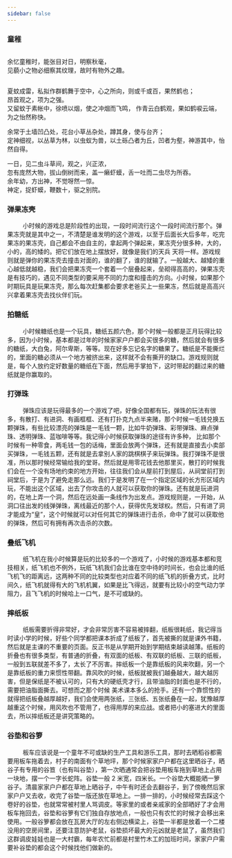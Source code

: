 ```yaml
---
sidebar: false
---
```


### 童稚

<img :src="$withBase('./images/self-daily/home.jpeg')">

余忆童稚时，能张目对日，明察秋毫，  
见藐小之物必细察其纹理，故时有物外之趣。

<img :src="$withBase('./images/self-daily/home1.jpeg')">

夏蚊成雷，私拟作群鹤舞于空中，心之所向，则或千或百，果然鹤也；  
昂首观之，项为之强。  
又留蚊于素帐中，徐喷以烟，使之冲烟而飞鸣，
作青云白鹤观，果如鹤唳云端，为之怡然称快。

余常于土墙凹凸处，花台小草丛杂处，蹲其身，使与台齐；  
定神细视，以丛草为林，以虫蚁为兽，以土砾凸者为丘，凹者为壑，神游其中，怡然自得。

一日，见二虫斗草间，观之，兴正浓，  
忽有庞然大物，拔山倒树而来，盖一癞虾蟆，舌一吐而二虫尽为所吞。  
余年幼，方出神，不觉呀然一惊。  
神定，捉虾蟆，鞭数十，驱之别院。

### 弹果冻壳

&emsp; &emsp;
小时候的游戏总是阶段性的出现，一段时间流行这个一段时间流行那个。弹果冻壳就是其中之一，不清楚是谁发明的这个游戏，以至于后面长大后多年，吃完果冻的果冻壳，自己都会不由自主的，拿起两个弹起来，果冻壳分很多种，大的，小的，高的矮的。把它们放在地上摆放好，就像是我们的天兵 天将一样。游戏规则就是弹你的果冻壳去撞击对面的，谁的翻了，谁的就输了。一般越大、越矮的重心越低就越稳，我们会把果冻壳一个套着一个层叠起来，垒砌得高高的，弹果冻壳是有技巧的，遇见不同类型的要采用不同的力度和撞击的方向。小时候，如果那个时期玩具是玩果冻壳，那么每次赶集都会要求老爸买上一些果冻，然后就是高高兴兴拿着果冻壳去找伙伴们玩。

### 拍糖纸

&emsp; &emsp;
小时候糖纸也是一个玩具，糖纸五颜六色，那个时候一般都是正月玩得比较多，因为小时候，基本都是过年的时候家家户户都会买很多的糖，然后就会有很多的糖纸，大白兔，阿尔卑斯，等等。现在好多忘记名字的糖果了。糖纸是不能撕烂的，里面的糖必须从一个地方被挤出来，这样就不会有撕开的缺口。游戏规则就是，每个人放约定好数量的糖纸在下面，然后用手掌拍下，这时带起的翻过来的糖纸就是你赢取的。

### 打弹珠

&emsp; &emsp;
弹珠应该是玩得最多的一个游戏了吧，好像全国都有玩，弹珠的玩法有很多，有散打、有进洞、有画框框、还有打扑克九点半来赌，那个时候一毛钱兑换五颗弹珠，有些比较漂亮的弹珠是一毛钱一颗，比如牛奶弹珠、彩带弹珠、麻点弹珠、透明弹珠、蓝咖啡等等。我记得小时候获取弹珠的途径有许多种， 比如那个时候有一种零食，两毛钱一包的话梅，里面会放两个弹珠，还有就是直接去小卖部买弹珠，一毛钱五颗，还有就是去拿别人家的跳棋棋子来玩弹珠。我打弹珠不是很准，所以那时候经常输给我的堂哥。然后就是用零花钱去他那里买，散打的时候我们会在一个没有场地约束的地方开始，往往我们会从屋前打到屋后，从祠堂前打到祠堂后，于是为了避免走那么远。我们于是发明了在一个指定区域的长方形区域内玩，不能出这个区域，出去了你攻击的人就可以获取你的弹珠。还有就是玩进洞的，在地上弄一个洞，然后在远处画一条线作为出发点。游戏规则是，一开始，从洞口往出发的线弹弹珠，离线最近的那个人，获得优先发球权。然后，只有进了洞才能成为“皇”，这个时候就可以对任何其它的弹珠进行击杀，命中了就可以获取他的弹珠，然后可有拥有再次击杀的次数。

### 叠纸飞机

&emsp; &emsp;
纸飞机在我小时候算是玩的比较多的一个游戏了，小时候的游戏基本都和竞技相关，纸飞机也不例外，玩纸飞机我们会比谁在空中待的时间长，也会比谁的纸飞机飞的距离远，这两种不同的比较类型也对应着不同的纸飞机的折叠方式，比时间久，纸飞机就得有大的飞机机翼，如果是比飞得远，就要有比较小的空气动力学阻力，且飞飞机的时候哈上一口气，是不可或缺的。

### 摔纸板

&emsp; &emsp;
纸板需要折得非常好，才会非常厉害不容易被摔翻，纸板很耗纸，我记得当时读小学的时候，好些个同学都把课本折成了纸板了，首先被撕的就是课外书籍，然后就是主课的不重要的页面。反正书是从学期开始到学期结束越读越薄。纸板的折叠也有很多类型，有普通的折叠，有双面的纸板、有双联的纸板、三联的纸板，一般到五联就差不多了，太长了不厉害。摔纸板一个是靠纸板的风来吹翻，另一个是靠纸板的重力来惯性带翻。靠风吹的时候，纸板就被我们越叠越大，越大越厉害，但是保纸是不被认可的，只有大的硬纸壳才行，且带油脂的封面也是不行的，需要把油脂面撕去。可想而之那个时候 美术课本多么的抢手。还有一个靠惯性的就得把纸板叠越厚越好，我们会使用两张纸，三张纸、五张纸叠在一起，犹豫越厚越重这个时候，用风吹也不管用了，也得用厚的来应战。或者把小的塞进大的里面去，所以摔纸板还是讲究策略的。

### 谷垫和谷箩

&emsp; &emsp;
板车应该说是一个童年不可或缺的生产工具和游乐工具，那时去晒稻谷都需要用板车拖着去，村子的南面有个草地坪，那个时候家家户户都在这里晒谷子，晒谷子有专用的谷笪（也有叫谷垫），第一次晒通常会把谷垫用板车拖到草地上占用一块地，摆一个一字长蛇阵。谷垫一般 2 米宽，四米长。一个谷垫大概能晒一箩谷子。清晨家家户户都在草地上晒谷子，中午有时还会去翻谷子，到了傍晚然后家家户户又去收，收完了谷垫一版还放在草地上。一排一排的，小时候经常去踩这个卷好的谷垫，也就常常被村里人骂调皮。等家里的或者亲戚家的全部晒好了才会用板车拖回去，谷垫和谷箩有它们独自存放地点，一般也只有农忙的时候才会移出来使用。一般谷箩都会放在瓦房大厅的左右侧边横梁上，谷垫一半都是放着一个二楼没用的空房间里，还要注意防护老鼠，谷垫损坏最大的元凶就是老鼠了，虽然我们这群调皮娃娃也是一大村霸，每年农忙前都是村里竹木工的加班时间，家家户户需要补谷垫的都会这个时候找他们做新的。
